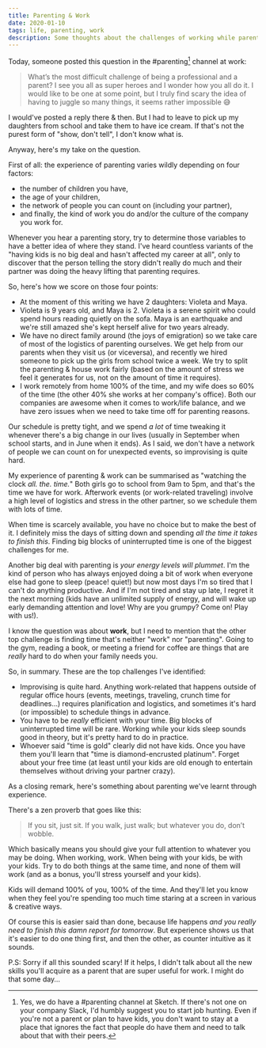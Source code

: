 ```yaml
---
title: Parenting & Work
date: 2020-01-10
tags: life, parenting, work
description: Some thoughts about the challenges of working while parenting responsibly, prompted by a question on our \#parenting Slack channel
---
```


Today, someone posted this question in the #parenting[^1] channel at work:

> What’s the most difficult challenge of being a professional and a parent? I see you all as super heroes and I wonder how you all do it. I would like to be one at some point, but I truly find scary the idea of having to juggle so many things, it seems rather impossible 😅

I would've posted a reply there & then. But I had to leave to pick up my daughters from school and take them to have ice cream. If that's not the purest form of "show, don't tell", I don't know what is.

Anyway, here's my take on the question.

First of all: the experience of parenting varies wildly depending on four factors:

- the number of children you have,
- the age of your children,
- the network of people you can count on (including your partner),
- and finally, the kind of work you do and/or the culture of the company you work for.

Whenever you hear a parenting story, try to determine those variables to have a better idea of where they stand. I've heard countless variants of the "having kids is no big deal and hasn't affected my career at all", only to discover that the person telling the story didn't really do much and their partner was doing the heavy lifting that parenting requires.

So, here's how we score on those four points:

- At the moment of this writing we have 2 daughters: Violeta and Maya.
- Violeta is 9 years old, and Maya is 2. Violeta is a serene spirit who could spend hours reading quietly on the sofa. Maya is an earthquake and we're still amazed she's kept herself alive for two years already.
- We have no direct family around (the joys of emigration) so we take care of most of the logistics of parenting ourselves. We get help from our parents when they visit us (or viceversa), and recently we hired someone to pick up the girls from school twice a week. We try to split the parenting & house work fairly (based on the amount of stress we feel it generates for us, not on the amount of time it requires).
- I work remotely from home 100% of the time, and my wife does so 60% of the time (the other 40% she works at her company's office). Both our companies are awesome when it comes to work/life balance, and we have zero issues when we need to take time off for parenting reasons.

Our schedule is pretty tight, and we spend *a lot* of time tweaking it whenever there's a big change in our lives (usually in September when school starts, and in June when it ends). As I said, we don't have a network of people we can count on for unexpected events, so improvising is quite hard.

My experience of parenting & work can be summarised as "watching the clock *all. the. time.*" Both girls go to school from 9am to 5pm, and that's the time we have for work. Afterwork events (or work-related traveling) involve a high level of logistics and stress in the other partner, so we schedule them with lots of time.

When time is scarcely available, you have no choice but to make the best of it. I definitely miss the days of sitting down and spending _all the time it takes to finish this_. Finding big blocks of uninterrupted time is one of the biggest challenges for me.

Another big deal with parenting is *your energy levels will plummet*. I'm the kind of person who has always enjoyed doing a bit of work when everyone else had gone to sleep (peace! quiet!) but now most days I'm so tired that I can't do anything productive. And if I'm not tired and stay up late, I regret it the next morning (kids have an unlimited supply of energy, and will wake up early demanding attention and love! Why are you grumpy? Come on! Play with us!).

I know the question was about **work**, but I need to mention that the other top challenge is finding time that's neither "work" nor "parenting". Going to the gym, reading a book, or meeting a friend for coffee are things that are *really* hard to do when your family needs you.

So, in summary. These are the top challenges I've identified:

- Improvising is quite hard. Anything work-related that happens outside of regular office hours (events, meetings, traveling, crunch time for deadlines…) requires planification and logistics, and sometimes it's hard (or impossible) to schedule things in advance.
- You have to be *really* efficient with your time. Big blocks of uninterrupted time will be rare. Working while your kids sleep sounds good in theory, but it's pretty hard to do in practice.
- Whoever said "time is gold" clearly did not have kids. Once you have them you'll learn that "time is diamond-encrusted platinum". Forget about your free time (at least until your kids are old enough to entertain themselves without driving your partner crazy).

As a closing remark, here's something about parenting we've learnt through experience.

There's a zen proverb that goes like this:

> If you sit, just sit. If you walk, just walk; but whatever you do, don’t wobble.

Which basically means you should give your full attention to whatever you may be doing. When working, work. When being with your kids, be with your kids. Try to do both things at the same time, and none of them will work (and as a bonus, you'll stress yourself and your kids).

Kids will demand 100% of you, 100% of the time. And they'll let you know when they feel you're spending too much time staring at a screen in various &  creative ways.

Of course this is easier said than done, because life happens _and you really need to finish this damn report for tomorrow_. But experience shows us that it's easier to do one thing first, and then the other, as counter intuitive as it sounds.

P.S: Sorry if all this sounded scary! If it helps, I didn't talk about all the new skills you'll acquire as a parent that are super useful for work. I might do that some day…

[^1]: Yes, we do have a #parenting channel at Sketch. If there's not one on your company Slack, I'd humbly suggest you to start job hunting. Even if you're not a parent or plan to have kids, you don't want to stay at a place that ignores the fact that people do have them and need to talk about that with their peers.
